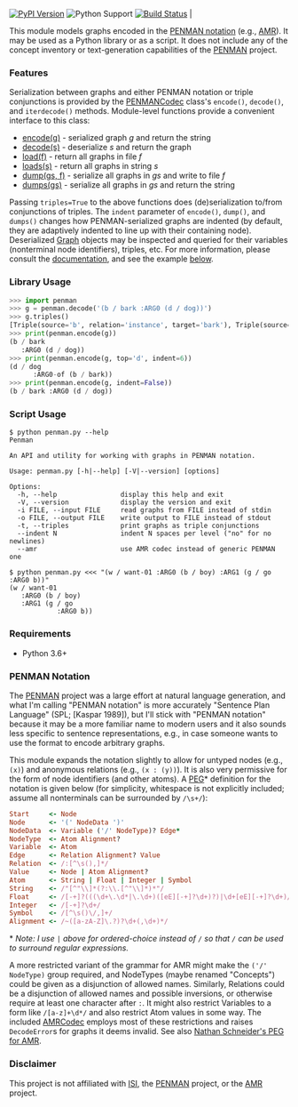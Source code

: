 
[![PyPI Version](https://img.shields.io/pypi/v/penman.svg)](https://pypi.org/project/Penman/)
![Python Support](https://img.shields.io/pypi/pyversions/penman.svg)
[![Build Status](https://travis-ci.org/goodmami/penman.svg?branch=develop)](https://travis-ci.org/goodmami/penman) |

This module models graphs encoded in the [PENMAN notation](#penman-notation)
(e.g., [AMR][]). It may be used as a Python library or as a script.
It does not include any of the concept inventory or text-generation
capabilities of the [PENMAN][] project.

### Features

Serialization between graphs and either PENMAN notation or triple
conjunctions is provided by the [PENMANCodec][] class's `encode()`,
`decode()`, and `iterdecode()` methods. Module-level functions
provide a convenient interface to this class:

* [encode(g)][] - serialized graph *g* and return the string
* [decode(s)][] - deserialize *s* and return the graph
* [load(f)][] - return all graphs in file *f*
* [loads(s)][] - return all graphs in string *s*
* [dump(gs, f)][] - serialize all graphs in *gs* and write to file *f*
* [dumps(gs)][] - serialize all graphs in *gs* and return the string

Passing `triples=True` to the above functions does (de)serialization
to/from conjunctions of triples. The `indent` parameter of `encode()`,
`dump()`, and `dumps()` changes how PENMAN-serialized graphs are
indented (by default, they are adaptively indented to line up with
their containing node). Deserialized [Graph][] objects may be inspected
and queried for their variables (nonterminal node identifiers), triples,
etc. For more information, please consult the [documentation][], and see
the example [below](#library-usage).

### Library Usage

```python
>>> import penman
>>> g = penman.decode('(b / bark :ARG0 (d / dog))')
>>> g.triples()
[Triple(source='b', relation='instance', target='bark'), Triple(source='d', relation='instance', target='dog'), Triple(source='b', relation='ARG0', target='d')]
>>> print(penman.encode(g))
(b / bark
   :ARG0 (d / dog))
>>> print(penman.encode(g, top='d', indent=6))
(d / dog
      :ARG0-of (b / bark))
>>> print(penman.encode(g, indent=False))
(b / bark :ARG0 (d / dog))
```

### Script Usage

```
$ python penman.py --help
Penman

An API and utility for working with graphs in PENMAN notation.

Usage: penman.py [-h|--help] [-V|--version] [options]

Options:
  -h, --help                display this help and exit
  -V, --version             display the version and exit
  -i FILE, --input FILE     read graphs from FILE instead of stdin
  -o FILE, --output FILE    write output to FILE instead of stdout
  -t, --triples             print graphs as triple conjunctions
  --indent N                indent N spaces per level ("no" for no newlines)
  --amr                     use AMR codec instead of generic PENMAN one

$ python penman.py <<< "(w / want-01 :ARG0 (b / boy) :ARG1 (g / go :ARG0 b))"
(w / want-01
   :ARG0 (b / boy)
   :ARG1 (g / go
            :ARG0 b))
```

### Requirements

- Python 3.6+

### PENMAN Notation

The [PENMAN][] project was a large effort at natural language generation,
and what I'm calling "PENMAN notation" is more accurately "Sentence Plan
Language" (SPL; [Kaspar 1989]), but I'll stick with "PENMAN notation"
because it may be a more familiar name to modern users and it also sounds
less specific to sentence representations, e.g., in case someone wants to
use the format to encode arbitrary graphs.

This module expands the notation slightly to allow for untyped nodes
(e.g., `(x)`) and anonymous relations (e.g., `(x : (y))`). It is also
very permissive for the form of node identifiers (and other atoms). A
[PEG][]\* definition for the notation is given below (for simplicity,
whitespace is not explicitly included; assume all nonterminals can be
surrounded by `/\s+/`):

```ruby
Start     <- Node
Node      <- '(' NodeData ')'
NodeData  <- Variable ('/' NodeType)? Edge*
NodeType  <- Atom Alignment?
Variable  <- Atom
Edge      <- Relation Alignment? Value
Relation  <- /:[^\s(),]*/
Value     <- Node | Atom Alignment?
Atom      <- String | Float | Integer | Symbol
String    <- /"[^"\\]*(?:\\.[^"\\]*)*"/
Float     <- /[-+]?(((\d+\.\d*|\.\d+)([eE][-+]?\d+)?)|\d+[eE][-+]?\d+)/
Integer   <- /[-+]?\d+/
Symbol    <- /[^\s()\/,]+/
Alignment <- /~([a-zA-Z]\.?)?\d+(,\d+)*/
```

\* *Note: I use `|` above for ordered-choice instead of `/` so that `/`
can be used to surround regular expressions.*

A more restricted variant of the grammar for AMR might make the `('/'
NodeType)` group required, and NodeTypes (maybe renamed "Concepts")
could be given as a disjunction of allowed names. Similarly, Relations
could be a disjunction of allowed names and possible inversions, or
otherwise require at least one character after `:`. It might also
restrict Variables to a form like `/[a-z]+\d*/` and also restrict Atom
values in some way. The included [AMRCodec][] employs most of these
restrictions and raises `DecodeError`s for graphs it deems invalid. See
also [Nathan Schneider's PEG for AMR](https://github.com/nschneid/amr-hackathon/blob/master/src/amr.peg).

### Disclaimer

This project is not affiliated with [ISI], the [PENMAN] project, or the
[AMR] project.

[PENMAN]: http://www.isi.edu/natural-language/penman/penman.html
[AMR]: http://amr.isi.edu/
[Kasper 1989]: http://www.aclweb.org/anthology/H89-1022
[PEG]: https://en.wikipedia.org/wiki/Parsing_expression_grammar
[ISI]: http://isi.edu/

[documentation]: docs/API.md
[PENMANCodec]: docs/API.md#penmancodec
[AMRCodec]: docs/API.md#amrcodec
[encode(g)]: docs/API.md#encode
[decode(s)]: docs/API.md#decode
[load(f)]: docs/API.md#load
[loads(s)]: docs/API.md#loads
[dump(gs, f)]: docs/API.md#dump
[dumps(gs)]: docs/API.md#dumps
[Graph]: docs/API.md#graph
